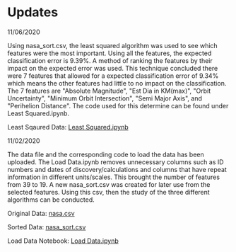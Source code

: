 # Updates

11/06/2020

Using nasa_sort.csv, the least squared algorithm was used to see which features were the most important. Using all the features, the expected classification error is 9.39%. A method of ranking the features by their impact on the expected error was used. This technique concluded there were 7 features that allowed for a expected classification error of 9.34% which means the other features had little to no impact on the classification. The 7 features are "Absolute Magnitude", "Est Dia in KM(max)", "Orbit Uncertainty", "Minimum Orbit Intersection", "Semi Major Axis", and "Perihelion Distance". The code used for this determine can be found under Least Squared.ipynb.

Least Sqaured Data: [Least Squared.ipynb](https://github.com/lopezbl/ECE532_Project/blob/main/Least%20Sqaured.ipynb)

11/02/2020

The data file and the corresponding code to load the data has been uploaded. The Load Data.ipynb removes unnecessary columns such as ID numbers and dates of discovery/calculations and columns that have repeat information in different units/scales. This brought the number of features from 39 to 19. A new nasa_sort.csv was created for later use from the selected features. Using this csv, then the study of the three different algorithms can be conducted.

Original Data: [nasa.csv](https://github.com/lopezbl/ECE532_Project/blob/main/nasa.csv)

Sorted Data: [nasa_sort.csv](https://github.com/lopezbl/ECE532_Project/blob/main/nasa_sort.csv)

Load Data Notebook: [Load Data.ipynb](https://github.com/lopezbl/ECE532_Project/blob/main/Load%20Data.ipynb)
